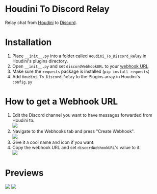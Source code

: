 # Houdini To Discord Relay
Relay chat from [Houdini](https://github.com/Solero/Houdini) to [Discord](https://discordapp.com).

# Installation
1. Place `__init__.py` into a folder called `Houdini_To_Discord_Relay` in Houdini's plugins directory.
2. Open `__init__.py` and set `discordWebhookURL` to your [webhook URL](#how-to-get-a-webhook-url).
3. Make sure the `requests` package is installed (`pip install requests`)
4. Add `Houdini_To_Discord_Relay` to the Plugins array in Houdini's `config.py`

# How to get a Webhook URL
1. Edit the Discord channel you want to have messages forwarded from Houdini to.  
![](https://i.am-a.ninja/9CtEVTX.png)
2. Navigate to the Webhooks tab and press "Create Webhook".  
![](https://i.am-a.ninja/4YrwfhA.png)
3. Give it a cool name and icon if you want.
4. Copy the webhook URL and set `discordWebhookURL`'s value to it.  
![](https://i.am-a.ninja/3rMy1Gi.png)

# Previews
![](https://i.am-a.ninja/Ds7aJWL.png)
![](https://i.am-a.ninja/odeK9sf.png)

